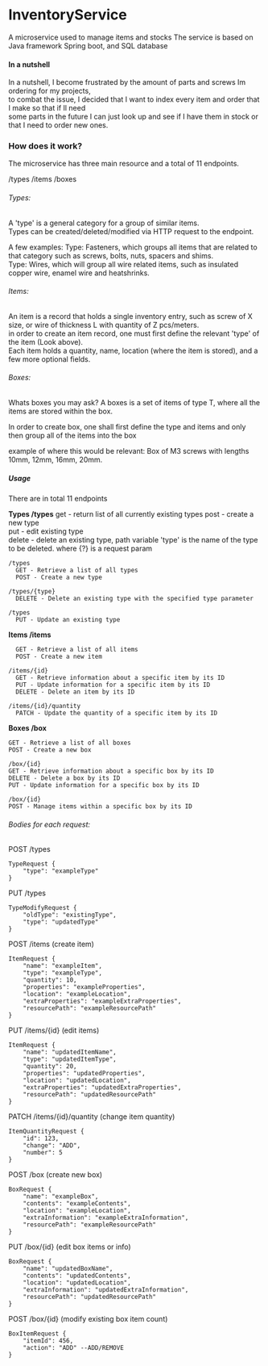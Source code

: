 # InventoryService
A microservice used to manage items and stocks
The service is based on Java framework Spring boot, and SQL database

#### In a nutshell
In a nutshell, I become frustrated by the amount of parts and screws Im ordering for my projects,\
to combat the issue, I decided that I want to index every item and order that I make so that if Il need\
some parts in the future I can just look up and see if I have them in stock or that I need to order new ones.

### How does it work?
The microservice has three main resource and a total of 11 endpoints.

/types
/items 
/boxes

###### Types:
A 'type' is a general category for a group of similar items.\
Types can be created/deleted/modified via HTTP request to the endpoint.

A few examples:
Type: Fasteners, which groups all items that are related to that category such as screws, bolts, nuts, spacers and shims.\
Type: Wires, which will group all wire related items, such as insulated copper wire, enamel wire and heatshrinks.

###### Items:
An item is a record that holds a single inventory entry, such as screw of X size, or wire of thickness L with quantity of Z pcs/meters.\
in order to create an item record, one must first define the relevant 'type' of the item (Look above).\
Each item holds a quantity, name, location (where the item is stored), and a few more optional fields.

###### Boxes:
Whats boxes you may ask?
A boxes is a set of items of type T, where all the items are stored within the box.

In order to create box, one shall first define the type and items and only then group all of the items into the box

example of where this would be relevant:
Box of M3 screws with lengths 10mm, 12mm, 16mm, 20mm.

##### Usage

There are in total 11 endpoints

**Types /types** 
get - return list of all currently existing types
post - create a new type\
put - edit existing type\
delete - delete an existing type, path variable 'type' is the name of the type to be deleted.
where {?} is a request param
```
/types
  GET - Retrieve a list of all types
  POST - Create a new type

/types/{type}
  DELETE - Delete an existing type with the specified type parameter

/types
  PUT - Update an existing type
```

**Items /items** 
```/items
  GET - Retrieve a list of all items
  POST - Create a new item

/items/{id}
  GET - Retrieve information about a specific item by its ID
  PUT - Update information for a specific item by its ID
  DELETE - Delete an item by its ID

/items/{id}/quantity
  PATCH - Update the quantity of a specific item by its ID 
```

**Boxes /box** 
```/box
GET - Retrieve a list of all boxes
POST - Create a new box

/box/{id}
GET - Retrieve information about a specific box by its ID
DELETE - Delete a box by its ID
PUT - Update information for a specific box by its ID

/box/{id}
POST - Manage items within a specific box by its ID
```

###### Bodies for each request:
POST /types 
```
TypeRequest {
    "type": "exampleType"
}
```
PUT /types
```
TypeModifyRequest {
    "oldType": "existingType",
    "type": "updatedType"
}
```
POST /items (create item)
```
ItemRequest {
    "name": "exampleItem",
    "type": "exampleType",
    "quantity": 10,
    "properties": "exampleProperties",
    "location": "exampleLocation",
    "extraProperties": "exampleExtraProperties",
    "resourcePath": "exampleResourcePath"
}
```
PUT /items/{id} (edit items)
```
ItemRequest {
    "name": "updatedItemName",
    "type": "updatedItemType",
    "quantity": 20,
    "properties": "updatedProperties",
    "location": "updatedLocation",
    "extraProperties": "updatedExtraProperties",
    "resourcePath": "updatedResourcePath"
}
```
PATCH /items/{id}/quantity (change item quantity)
```
ItemQuantityRequest {
    "id": 123,
    "change": "ADD",
    "number": 5
}
```
POST /box (create new box)
```
BoxRequest {
    "name": "exampleBox",
    "contents": "exampleContents",
    "location": "exampleLocation",
    "extraInformation": "exampleExtraInformation",
    "resourcePath": "exampleResourcePath"
}
```
PUT /box/{id} (edit box items or info)
```
BoxRequest {
    "name": "updatedBoxName",
    "contents": "updatedContents",
    "location": "updatedLocation",
    "extraInformation": "updatedExtraInformation",
    "resourcePath": "updatedResourcePath"
}
```
POST /box/{id} (modify existing box item count)
```
BoxItemRequest {
    "itemId": 456,
    "action": "ADD" --ADD/REMOVE
}
```